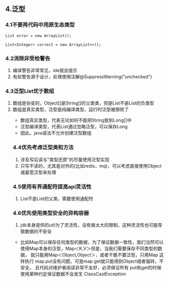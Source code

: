## 4.泛型

### 4.1不要再代码中用原生态类型
~~~
List error = new ArrayList();

List<Integer> correct = new ArrayList<>();
~~~

### 4.2消除非受检警告
1. 编译警告非常常见，ide就会提示
2. 有些警告源于设计，处理使用注解@SuppressWarning("unchecked")

### 4.3泛型List优于数组
1. 数组是协变的，Object[]是String[]的父类类，但是List<Object>不是List<String>的负类型
2. 数组是真实类型，泛型是纯编译类型，运行时泛型被擦除了
- 数组真实类型，代表无论如何不能把String放到Long[]中
- 泛型编译类型，代表List<String>通过忽略泛型，可以保存Long
- 因此，java语法不允许创建泛型数组

### 4.4优先考虑泛型类和方法
1. 涉及写后读与"类型还原"的尽量使用泛型实现
2. 只写不读的，尤其是对外的(比如redis，mq)，可以考虑直接使用Object或最宽泛型来处理

### 4.5使用有界通配符提高api灵活性
1. List<Number>不是List<Integer>的父类，需要使用通配符

### 4.6优先使用类型安全的异构容器
1. jdk本身提供的util为了灵活性，没有做太大的限制，这种灵活性也可能导致数据的不安全
- 比如Map可以保存任何类型的数据，为了保证数据一致性，我们当然可以使用Map本身的泛型，Map＜K,V＞但是，当我们需要保存不同类型的数据，
就只能用Map＜Object,Object＞，或者干脆不要泛型，只用Map 这样执行 map.put没有问题，可是map.get就只能得到Object或者强转，不安全，
且代码对维护者阅读非常不友好，必须保证所有 put和get的时候使用某种约定保证数据不会发生 ClassCastException